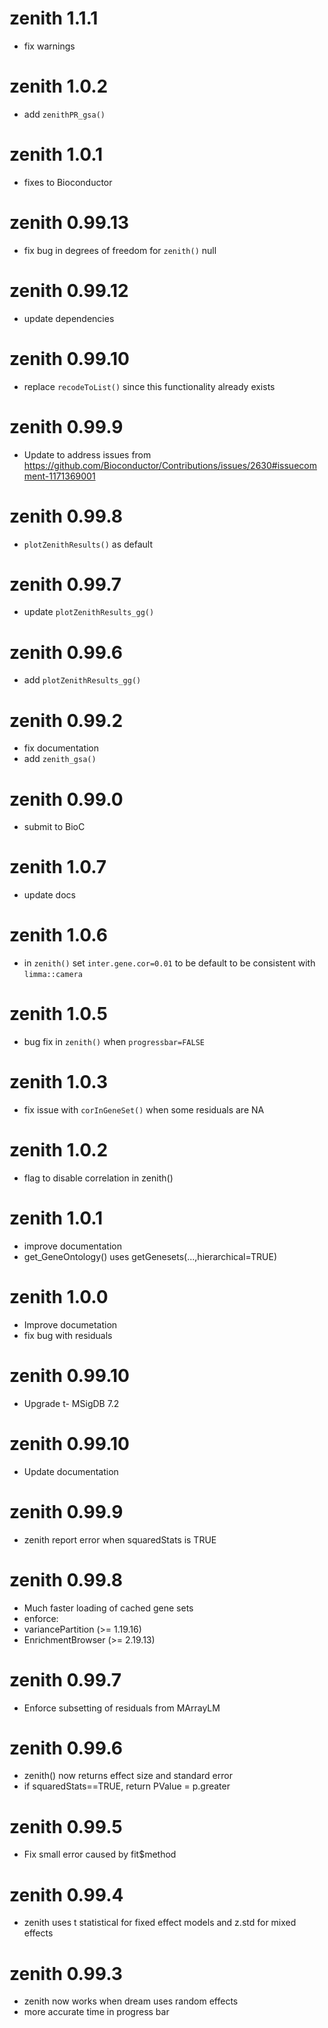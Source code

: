 # zenith 1.1.1
 - fix warnings

# zenith 1.0.2
 - add `zenithPR_gsa()`

# zenith 1.0.1
 - fixes to Bioconductor

# zenith 0.99.13
 - fix bug in degrees of freedom for `zenith()` null

# zenith 0.99.12
 - update dependencies
    
# zenith 0.99.10
 - replace `recodeToList()` since this functionality already exists
    
# zenith 0.99.9
 - Update to address issues from https://github.com/Bioconductor/Contributions/issues/2630#issuecomment-1171369001

# zenith 0.99.8
 - `plotZenithResults()` as default

# zenith 0.99.7
 - update `plotZenithResults_gg()`

# zenith 0.99.6
 - add `plotZenithResults_gg()`

# zenith 0.99.2
 - fix documentation
 - add `zenith_gsa()`

# zenith 0.99.0
 - submit to BioC

# zenith 1.0.7
 - update docs

# zenith 1.0.6
 - in `zenith()` set `inter.gene.cor=0.01` to be default to be consistent with `limma::camera`

# zenith 1.0.5
 - bug fix in `zenith()` when `progressbar=FALSE`

# zenith 1.0.3
 - fix issue with `corInGeneSet()` when some residuals are NA

# zenith 1.0.2
 - flag to disable correlation in zenith()

# zenith 1.0.1
 - improve documentation
 - get_GeneOntology() uses getGenesets(...,hierarchical=TRUE)

# zenith 1.0.0
 - Improve documetation
 - fix bug with residuals

# zenith 0.99.10
 - Upgrade t- MSigDB 7.2

# zenith 0.99.10
 - Update documentation

# zenith 0.99.9
 - zenith report error when squaredStats is TRUE

# zenith 0.99.8
 - Much faster loading of cached gene sets
 - enforce: 
  - variancePartition (>= 1.19.16)
  - EnrichmentBrowser (>= 2.19.13)

# zenith 0.99.7
 - Enforce subsetting of residuals from MArrayLM

# zenith 0.99.6
 - zenith() now returns effect size and standard error
 - if squaredStats==TRUE, return PValue = p.greater

# zenith 0.99.5
 - Fix small error caused by fit$method

# zenith 0.99.4
 - zenith uses t statistical for fixed effect models and z.std for mixed effects

# zenith 0.99.3
 - zenith now works when dream uses random effects
 - more accurate time in progress bar